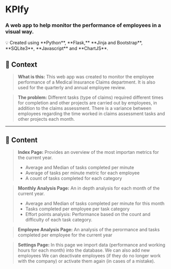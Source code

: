 # KPIfy

### A web app to help monitor the performance of employees in a visual way.

<aside>
💡 Created using **Python**, **Flask,** **Jinja and Bootstrap**, **SQLite3**, **Javascript** and **ChartJS**.

</aside>

## 👀 Context

> **What is this:**
This web app was created to monitor the employee performance of a Medical Insurance Claims department. 
It is  also used for the quarterly and annual employee review.

> **The problem:**
Different tasks (type of claims) required different times for completion and other projects are carried out by employees, in addition to the claims assessment.
There is a variance between employees regarding the time worked in claims assessment tasks and other projects each month.

---

## 📄 Content

> **Index Page:**
Provides an overview of the most importan metrics for the current year.
> - Average and Median of tasks completed per minute
> - Average of tasks per minute metric for each employee
> - A count of tasks completed for each category

> **Monthly Analysis Page:**
> An in depth analysis for each month of the current year.
> - Average and Median of tasks completed per minute for this month
> - Tasks completed per employee per task category
> - Effort points analysis: Performance based on the count and difficulty of each task category.

> **Employee Analysis Page:**
> An analysis of the perormance and tasks completed per employee for the current year

> **Settings Page:**
> In this page we import data (performance and working hours for each month) into the database.
> We can also add new employees
> We can deactivate employees (if they do no longer work with the company) or activate them again (in cases of a mistake).




